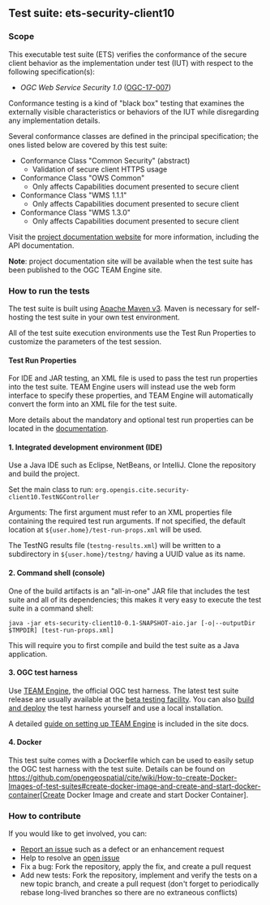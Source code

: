 ## Test suite: ets-security-client10

### Scope

This executable test suite (ETS) verifies the conformance of the secure 
client behavior as the implementation under test (IUT) with respect to 
the following specification(s):

* *OGC Web Service Security 1.0* ([OGC-17-007][standard])

Conformance testing is a kind of "black box" testing that examines the 
externally visible characteristics or behaviors of the IUT while disregarding 
any implementation details.

Several conformance classes are defined in the principal specification; 
the ones listed below are covered by this test suite:

* Conformance Class "Common Security" (abstract)
    - Validation of secure client HTTPS usage
* Conformance Class "OWS Common"
    - Only affects Capabilities document presented to secure client
* Conformance Class "WMS 1.1.1"
    - Only affects Capabilities document presented to secure client
* Conformance Class "WMS 1.3.0"
    - Only affects Capabilities document presented to secure client

Visit the [project documentation website][site docs]
for more information, including the API documentation.

**Note**: project
documentation site will be available when the test suite has been
published to the OGC TEAM Engine site.

[site docs]: http://opengeospatial.github.io/ets-security-client10/
[standard]: https://portal.opengeospatial.org/files/?artifact_id=79178&version=1 "Download PDF of OGC Web Services Security Standard, version 1.0"

### How to run the tests

The test suite is built using [Apache Maven v3](https://maven.apache.org/). 
Maven is necessary for self-hosting the test suite in your own test
environment.

All of the test suite execution environments use the Test Run Properties
to customize the parameters of the test session.

#### Test Run Properties

For IDE and JAR testing, an XML file is used to pass the test run
properties into the test suite. TEAM Engine users will instead use the
web form interface to specify these properties, and TEAM Engine will
automatically convert the form into an XML file for the test suite.

More details about the mandatory and optional test run properties can
be located in the [documentation](src/site/markdown/index.md).

#### 1. Integrated development environment (IDE)

Use a Java IDE such as Eclipse, NetBeans, or IntelliJ. Clone the repository and build the project.

Set the main class to run: `org.opengis.cite.security-client10.TestNGController`

Arguments: The first argument must refer to an XML properties file containing the 
required test run arguments. If not specified, the default location at 
`${user.home}/test-run-props.xml` will be used.

The TestNG results file (`testng-results.xml`) will be written to a subdirectory
in `${user.home}/testng/` having a UUID value as its name.

#### 2. Command shell (console)

One of the build artifacts is an "all-in-one" JAR file that includes the test 
suite and all of its dependencies; this makes it very easy to execute the test 
suite in a command shell:

`java -jar ets-security-client10-0.1-SNAPSHOT-aio.jar [-o|--outputDir $TMPDIR] [test-run-props.xml]`

This will require you to first compile and build the test suite as a Java
application.

#### 3. OGC test harness

Use [TEAM Engine](https://github.com/opengeospatial/teamengine), the official OGC test harness.
The latest test suite release are usually available at the [beta testing facility](http://cite.opengeospatial.org/te2/). 
You can also [build and deploy](https://github.com/opengeospatial/teamengine) the test 
harness yourself and use a local installation.

A detailed [guide on setting up TEAM Engine](src/site/markdown/team_setup.md) 
is included in the site docs.

#### 4. Docker

This test suite comes with a Dockerfile which can be used to easily setup the OGC test harness with
the test suite. Details can be found on https://github.com/opengeospatial/cite/wiki/How-to-create-Docker-Images-of-test-suites#create-docker-image-and-create-and-start-docker-container[Create Docker Image and create and start Docker Container].

### How to contribute

If you would like to get involved, you can:

* [Report an issue](https://github.com/opengeospatial/ets-securityclient10/issues) such as a defect or 
an enhancement request
* Help to resolve an [open issue](https://github.com/opengeospatial/ets-securityclient10/issues?q=is%3Aopen)
* Fix a bug: Fork the repository, apply the fix, and create a pull request
* Add new tests: Fork the repository, implement and verify the tests on a new topic branch, 
and create a pull request (don't forget to periodically rebase long-lived branches so 
there are no extraneous conflicts)
